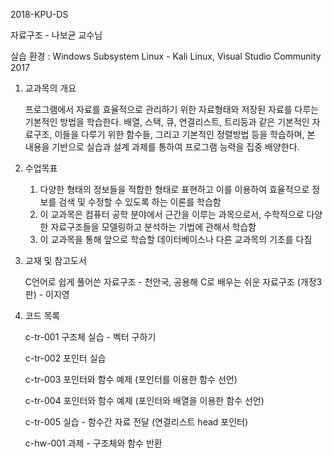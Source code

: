 2018-KPU-DS


자료구조 - 나보균 교수님


실습 환경 : Windows Subsystem Linux - Kali Linux, Visual Studio Community 2017


1. 교과목의 개요


	프로그램에서 자료를 효율적으로 관리하기 위한 자료형태와 저장된 자료를 다루는 기본적인 방법을 학습한다. 배열, 스택, 큐, 연결리스트,
	트리등과 같은 기본적인 자료구조, 이들을 다루기 위한 함수들, 그리고 기본적인 정렬방법 등을 학습하며, 본 내용을 기반으로 실습과 설계
	과제를 통하여 프로그램 능력을 집중 배양한다.


2. 수업목표


	1. 다양한 형태의 정보들을 적합한 형태로 표현하고 이를 이용하여 효율적으로 정보를 검색 및 수정할 수 있도록 하는 이론를 학습함
	2. 이 교과목은 컴퓨터 공학 분야에서 근간을 이루는 과목으로서, 수학적으로 다양한 자료구조들을 모델링하고 분석하는 기법에 관해서 학습함
	3. 이 교과목을 통해 앞으로 학습할 데이터베이스나 다른 교과목의 기초를 다짐


3. 교재 및 참고도서


	C언어로 쉽게 풀어쓴 자료구조 - 천안국, 공용해
	C로 배우는 쉬운 자료구조 (개정3판) - 이지영


4.  코드 목록


	c-tr-001	구조체 실습 - 벡터 구하기

	c-tr-002	포인터 실습

	c-tr-003	포인터와 함수 예제 (포인터를 이용한 함수 선언)

	c-tr-004	포인터와 함수 예제 (포인터와 배열을 이용한 함수 선언)

	c-tr-005	실습 - 함수간 자료 전달 (연결리스트 head 포인터)

	c-hw-001	과제 - 구조체와 함수 반환

